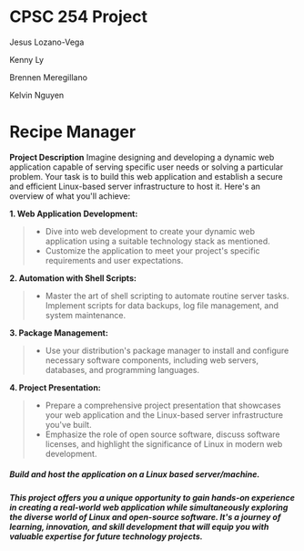 # CPSC 254 Project
Jesus Lozano-Vega

Kenny Ly

Brennen Meregillano

Kelvin Nguyen

# Recipe Manager

**Project Description**
	Imagine designing and developing a dynamic web application capable of serving specific user
	needs or solving a particular problem. Your task is to build this web application and establish a
	secure and efficient Linux-based server infrastructure to host it. Here's an overview of what you'll achieve:

**1. Web Application Development:**
> - Dive into web development to create your dynamic web application using a suitable technology stack as mentioned.
> - Customize the application to meet your project's specific requirements and user expectations.

**2. Automation with Shell Scripts:**
> - Master the art of shell scripting to automate routine server tasks. Implement scripts for data backups, log file management, and system maintenance.

**3. Package Management:**
> - Use your distribution's package manager to install and configure necessary software components, including web servers, databases, and programming languages.

**4. Project Presentation:**
> - Prepare a comprehensive project presentation that showcases your web application and the Linux-based server infrastructure you've built.
> - Emphasize the role of open source software, discuss software licenses, and highlight the significance of Linux in modern web development.

##### Build and host the application on a Linux based server/machine.
>
##### This project offers you a unique opportunity to gain hands-on experience in creating a real-world web application while simultaneously exploring the diverse world of Linux and open-source software. It's a journey of learning, innovation, and skill development that will equip you with valuable expertise for future technology projects.
